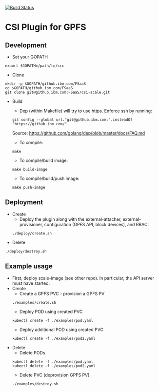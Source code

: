 [![Build Status](https://travis.ibm.com/FSaaS/csi-scale.svg?token=sfEsUpvxtZ9kpqpJBFp8&branch=master)](https://travis.ibm.com/FSaaS/csi-scale)

# CSI Plugin for GPFS

## Development

* Set your GOPATH
```
export $GOPATH=/path/to/src
```

* Clone
```
mkdir -p $GOPATH/github.ibm.com/FSaaS
cd $GOPATH/github.ibm.com/FSaaS
git clone git@github.ibm.com:FSaaS/csi-scale.git
```

* Build
  * Dep (within Makefile) will try to use https. Enforce ssh by running:
  ```
  git config --global url."git@github.ibm.com:".insteadOf "https://github.ibm.com/"
  ```
  Source: https://github.com/golang/dep/blob/master/docs/FAQ.md
  
  * To compile:
  ```
  make
  ```
  * To compile/build image:
  ```
  make build-image
  ```
  * To compile/build/push image:
  ```
  make push-image
  ```
  
## Deployment

  * Create
    * Deploy the plugin along with the external-attacher, external-provisioner, configuration (GPFS API, block devices), and RBAC:
    ```
    ./deploy/create.sh
    ```
  * Delete
  ```
  ./deploy/destroy.sh
  ```
## Example usage
* First, deploy scale-image (see other repo). In particular, the API server must have started.
* Create
  * Create a GPFS PVC - provision a GPFS PV
  ```
  ./examples/create.sh
  ```
  * Deploy POD using created PVC
  ```
  kubectl create -f ./examples/pod.yaml
  ```
  * Deploy additional POD using created PVC
  ```
  kubectl create -f ./examples/pod2.yaml
  ```
* Delete
  * Delete PODs
  ```
  kubectl delete -f ./examples/pod.yaml
  kubectl delete -f ./examples/pod2.yaml
  ```
  * Delete PVC (deprovision GPFS PV)
  ```
  ./examples/destroy.sh
  ```
